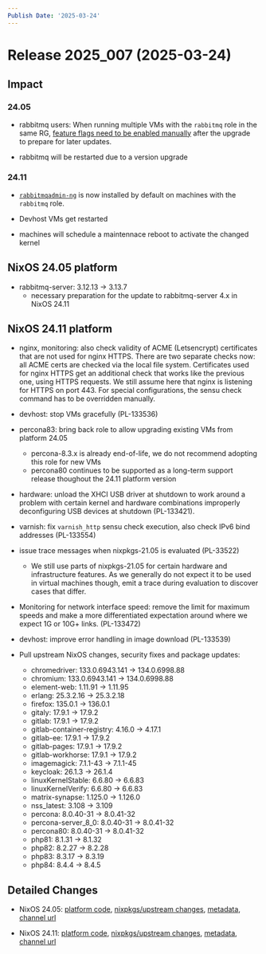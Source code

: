 ```yaml
---
Publish Date: '2025-03-24'
---
```



# Release 2025_007 (2025-03-24)

## Impact

### 24.05

- rabbitmq users: When running multiple VMs with the `rabbitmq` role in the same RG, [feature flags need to be enabled manually](https://doc.flyingcircus.io/roles/fc-24.05-production/rabbitmq.html#feature-flags-and-upgrading) after the upgrade to prepare for later updates.

- rabbitmq will be restarted due to a version upgrade


### 24.11

- [`rabbitmqadmin-ng`](https://www.rabbitmq.com/docs/management-cli) is now installed by default on machines with
  the `rabbitmq` role.

- Devhost VMs get restarted

- machines will schedule a maintennace reboot to activate the changed kernel


## NixOS 24.05 platform

- rabbitmq-server: 3.12.13 -> 3.13.7
  - necessary preparation for the update to rabbitmq-server 4.x in NixOS 24.11


## NixOS 24.11 platform

- nginx, monitoring: also check validity of ACME (Letsencrypt) certificates
  that are not used for nginx HTTPS.
  There are two separate checks now: all ACME certs are checked via the local
  file system.
  Certificates used for nginx HTTPS get an additional check that works like the
  previous one, using HTTPS requests.
  We still assume here that nginx is listening for HTTPS on port 443.
  For special configurations, the sensu check command has to be overridden manually.

- devhost: stop VMs gracefully (PL-133536)

- percona83: bring back role to allow upgrading existing VMs from platform 24.05
  - percona-8.3.x is already end-of-life, we do not recommend adopting this role for new VMs
  - percona80 continues to be supported as a long-term support release thoughout the 24.11 platform version

- hardware: unload the XHCI USB driver at shutdown to work around a
  problem with certain kernel and hardware combinations improperly
  deconfiguring USB devices at shutdown (PL-133421).

- varnish: fix `varnish_http` sensu check execution, also check IPv6 bind addresses (PL-133554)

- issue trace messages when nixpkgs-21.05 is evaluated (PL-33522)
    - We still use parts of nixpkgs-21.05 for certain hardware and infrastructure features. As we generally do not expect it to be used in virtual machines though, emit a trace during evaluation to discover cases that differ.

- Monitoring for network interface speed: remove the limit for maximum speeds
  and make a more differentiated expectation around where we expect 1G or 10G+
  links. (PL-133472)

- devhost: improve error handling in image download (PL-133539)

- Pull upstream NixOS changes, security fixes and package updates:
    - chromedriver: 133.0.6943.141 -> 134.0.6998.88
    - chromium: 133.0.6943.141 -> 134.0.6998.88
    - element-web: 1.11.91 -> 1.11.95
    - erlang: 25.3.2.16 -> 25.3.2.18
    - firefox: 135.0.1 -> 136.0.1
    - gitaly: 17.9.1 -> 17.9.2
    - gitlab: 17.9.1 -> 17.9.2
    - gitlab-container-registry: 4.16.0 -> 4.17.1
    - gitlab-ee: 17.9.1 -> 17.9.2
    - gitlab-pages: 17.9.1 -> 17.9.2
    - gitlab-workhorse: 17.9.1 -> 17.9.2
    - imagemagick: 7.1.1-43 -> 7.1.1-45
    - keycloak: 26.1.3 -> 26.1.4
    - linuxKernelStable: 6.6.80 -> 6.6.83
    - linuxKernelVerify: 6.6.80 -> 6.6.83
    - matrix-synapse: 1.125.0 -> 1.126.0
    - nss_latest: 3.108 -> 3.109
    - percona: 8.0.40-31 -> 8.0.41-32
    - percona-server_8_0: 8.0.40-31 -> 8.0.41-32
    - percona80: 8.0.40-31 -> 8.0.41-32
    - php81: 8.1.31 -> 8.1.32
    - php82: 8.2.27 -> 8.2.28
    - php83: 8.3.17 -> 8.3.19
    - php84: 8.4.4 -> 8.4.5


## Detailed Changes

- NixOS 24.05: [platform code](https://github.com/flyingcircusio/fc-nixos/compare/cf08a6dc0f000f300120b17ef20f55f274a6b792...a6649370b1bd2d4fde9ac5a1b7cd278d1928f233), [nixpkgs/upstream changes](https://github.com/flyingcircusio/nixpkgs/compare/9c9d7506c8f0883338ed9737dd8c886c64768ad2...09ffa23f4ce10d4af5abe3b506f74fa21bef2dba), [metadata](https://my.flyingcircus.io/releases/metadata/fc-24.05-production/2025_007), [channel url](https://hydra.flyingcircus.io/build/4402353/download/1/nixexprs.tar.xz)

- NixOS 24.11: [platform code](https://github.com/flyingcircusio/fc-nixos/compare/16e80127f6eb368e1113d4932e4fba7f6104dda6...7e5a007fc51cb73a53fa4a32e8e1f841b807a858), [nixpkgs/upstream changes](https://github.com/flyingcircusio/nixpkgs/compare/c8f53d39ab5537ccbc402ad25fb5573b860e5bb0...63f2fccd2cfaa026b2f314706aeb4a28ddfff9d0), [metadata](https://my.flyingcircus.io/releases/metadata/fc-24.11-production/2025_007), [channel url](https://hydra.flyingcircus.io/build/4402957/download/1/nixexprs.tar.xz)



